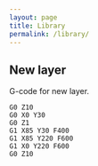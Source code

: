 ```yaml
---
layout: page
title: Library
permalink: /library/
---
```


## New layer

G-code for new layer.

```
G0 Z10
G0 X0 Y30
G0 Z1
G1 X85 Y30 F400
G1 X85 Y220 F600
G1 X0 Y220 F600
G0 Z10
```
